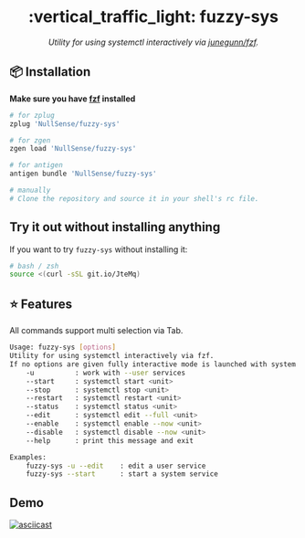 <h1 align="center">:vertical_traffic_light: fuzzy-sys</h1>
<p align="center">
    <em>Utility for using systemctl interactively via <a href="https://github.com/junegunn/fzf">junegunn/fzf</a>.</em>
</p>

## :package: Installation

**Make sure you have [fzf](https://github.com/junegunn/fzf) installed**

```zsh
# for zplug
zplug 'NullSense/fuzzy-sys'

# for zgen
zgen load 'NullSense/fuzzy-sys'

# for antigen
antigen bundle 'NullSense/fuzzy-sys'

# manually
# Clone the repository and source it in your shell's rc file.
```

## Try it out without installing anything

If you want to try `fuzzy-sys` without installing it:

```bash
# bash / zsh
source <(curl -sSL git.io/JteMq)
```

## :star: Features

All commands support multi selection via Tab.

```bash
Usage: fuzzy-sys [options]
Utility for using systemctl interactively via fzf.
If no options are given fully interactive mode is launched with system service units being used.
    -u          : work with --user services
    --start     : systemctl start <unit>
    --stop      : systemctl stop <unit>
    --restart   : systemctl restart <unit>
    --status    : systemctl status <unit>
    --edit      : systemctl edit --full <unit>
    --enable    : systemctl enable --now <unit>
    --disable   : systemctl disable --now <unit>
    --help      : print this message and exit

Examples:
    fuzzy-sys -u --edit    : edit a user service
    fuzzy-sys --start      : start a system service
```

## Demo

[![asciicast](https://asciinema.org/a/Zd9r05HPZOfGA4FLnwvSFUHiU.svg)](https://asciinema.org/a/Zd9r05HPZOfGA4FLnwvSFUHiU)

